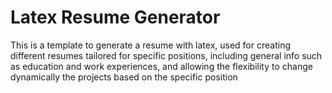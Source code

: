 # Latex Resume Generator

This is a template to generate a resume with latex, used for creating different resumes tailored for specific positions, 
including general info such as education and work experiences, and allowing the flexibility to change dynamically 
the projects based on the specific position
